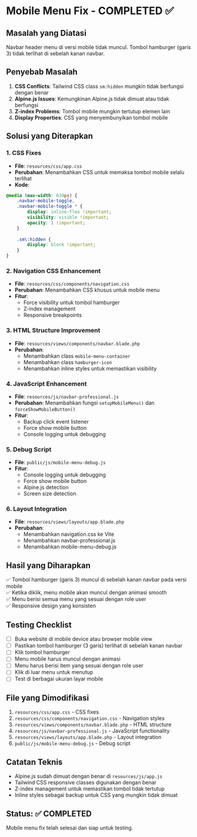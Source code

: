 # Mobile Menu Fix - COMPLETED ✅

## Masalah yang Diatasi
Navbar header menu di versi mobile tidak muncul. Tombol hamburger (garis 3) tidak terlihat di sebelah kanan navbar.

## Penyebab Masalah
1. **CSS Conflicts**: Tailwind CSS class `sm:hidden` mungkin tidak berfungsi dengan benar
2. **Alpine.js Issues**: Kemungkinan Alpine.js tidak dimuat atau tidak berfungsi
3. **Z-index Problems**: Tombol mobile mungkin tertutup elemen lain
4. **Display Properties**: CSS yang menyembunyikan tombol mobile

## Solusi yang Diterapkan

### 1. CSS Fixes
- **File**: `resources/css/app.css`
- **Perubahan**: Menambahkan CSS untuk memaksa tombol mobile selalu terlihat
- **Kode**:
```css
@media (max-width: 639px) {
    .navbar-mobile-toggle,
    .navbar-mobile-toggle * {
        display: inline-flex !important;
        visibility: visible !important;
        opacity: 1 !important;
    }
    
    .sm\:hidden {
        display: block !important;
    }
}
```

### 2. Navigation CSS Enhancement
- **File**: `resources/css/components/navigation.css`
- **Perubahan**: Menambahkan CSS khusus untuk mobile menu
- **Fitur**:
  - Force visibility untuk tombol hamburger
  - Z-index management
  - Responsive breakpoints

### 3. HTML Structure Improvement
- **File**: `resources/views/components/navbar.blade.php`
- **Perubahan**: 
  - Menambahkan class `mobile-menu-container`
  - Menambahkan class `hamburger-icon`
  - Menambahkan inline styles untuk memastikan visibility

### 4. JavaScript Enhancement
- **File**: `resources/js/navbar-professional.js`
- **Perubahan**: Menambahkan fungsi `setupMobileMenu()` dan `forceShowMobileButton()`
- **Fitur**:
  - Backup click event listener
  - Force show mobile button
  - Console logging untuk debugging

### 5. Debug Script
- **File**: `public/js/mobile-menu-debug.js`
- **Fitur**:
  - Console logging untuk debugging
  - Force show mobile button
  - Alpine.js detection
  - Screen size detection

### 6. Layout Integration
- **File**: `resources/views/layouts/app.blade.php`
- **Perubahan**:
  - Menambahkan navigation.css ke Vite
  - Menambahkan navbar-professional.js
  - Menambahkan mobile-menu-debug.js

## Hasil yang Diharapkan
✅ Tombol hamburger (garis 3) muncul di sebelah kanan navbar pada versi mobile  
✅ Ketika diklik, menu mobile akan muncul dengan animasi smooth  
✅ Menu berisi semua menu yang sesuai dengan role user  
✅ Responsive design yang konsisten  

## Testing Checklist
- [ ] Buka website di mobile device atau browser mobile view
- [ ] Pastikan tombol hamburger (3 garis) terlihat di sebelah kanan navbar
- [ ] Klik tombol hamburger
- [ ] Menu mobile harus muncul dengan animasi
- [ ] Menu harus berisi item yang sesuai dengan role user
- [ ] Klik di luar menu untuk menutup
- [ ] Test di berbagai ukuran layar mobile

## File yang Dimodifikasi
1. `resources/css/app.css` - CSS fixes
2. `resources/css/components/navigation.css` - Navigation styles
3. `resources/views/components/navbar.blade.php` - HTML structure
4. `resources/js/navbar-professional.js` - JavaScript functionality
5. `resources/views/layouts/app.blade.php` - Layout integration
6. `public/js/mobile-menu-debug.js` - Debug script

## Catatan Teknis
- Alpine.js sudah dimuat dengan benar di `resources/js/app.js`
- Tailwind CSS responsive classes digunakan dengan benar
- Z-index management untuk memastikan tombol tidak tertutup
- Inline styles sebagai backup untuk CSS yang mungkin tidak dimuat

## Status: ✅ COMPLETED
Mobile menu fix telah selesai dan siap untuk testing. 